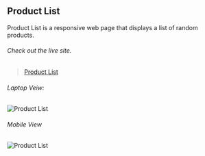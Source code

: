 ## Product List
Product List is a responsive web page that displays a list of random products.

###### Check out the live site.
> [Product List](https://gol-product-list.vercel.app/)


###### Laptop Veiw:
![Product List](https://i.imgur.com/hu1amrM.png)

###### Mobile View
![Product List](https://i.imgur.com/whbqTrZ.jpg)

